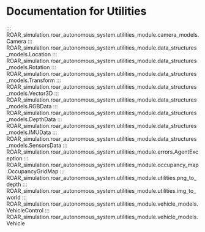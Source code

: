 # Documentation for Utilities


::: ROAR_simulation.roar_autonomous_system.utilities_module.camera_models.Camera
::: ROAR_simulation.roar_autonomous_system.utilities_module.data_structures_models.Location
::: ROAR_simulation.roar_autonomous_system.utilities_module.data_structures_models.Rotation
::: ROAR_simulation.roar_autonomous_system.utilities_module.data_structures_models.Transform
::: ROAR_simulation.roar_autonomous_system.utilities_module.data_structures_models.Vector3D
::: ROAR_simulation.roar_autonomous_system.utilities_module.data_structures_models.RGBData
::: ROAR_simulation.roar_autonomous_system.utilities_module.data_structures_models.DepthData
::: ROAR_simulation.roar_autonomous_system.utilities_module.data_structures_models.IMUData
::: ROAR_simulation.roar_autonomous_system.utilities_module.data_structures_models.SensorsData
::: ROAR_simulation.roar_autonomous_system.utilities_module.errors.AgentException
::: ROAR_simulation.roar_autonomous_system.utilities_module.occupancy_map.OccupancyGridMap
::: ROAR_simulation.roar_autonomous_system.utilities_module.utilities.png_to_depth
::: ROAR_simulation.roar_autonomous_system.utilities_module.utilities.img_to_world
::: ROAR_simulation.roar_autonomous_system.utilities_module.vehicle_models.VehicleControl
::: ROAR_simulation.roar_autonomous_system.utilities_module.vehicle_models.Vehicle



